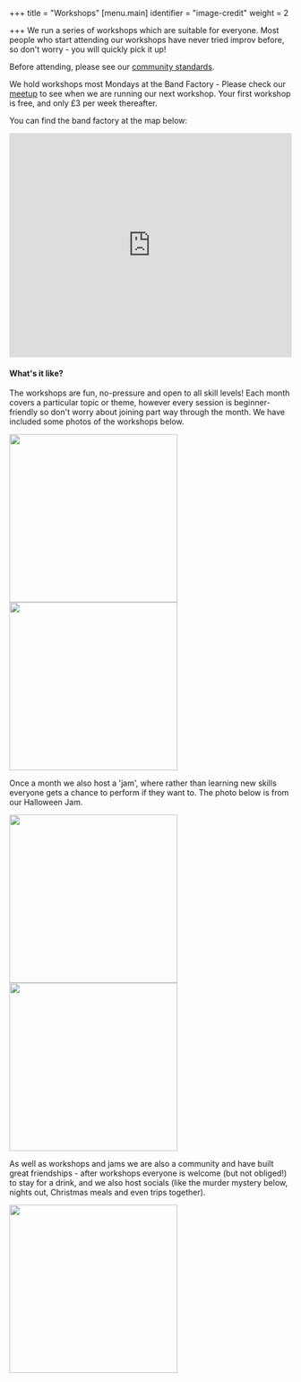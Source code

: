+++
title = "Workshops"
[menu.main]
identifier = "image-credit"
weight = 2

+++
We run a series of workshops which are suitable for everyone. Most people who start attending our workshops have never tried improv before, so don't worry - you will quickly pick it up!

Before attending, please see our [community standards](../community-standards/).

We hold workshops most Mondays at the Band Factory - Please check our [meetup](https://www.meetup.com/leamprov/) to see when we are running our next workshop. Your first workshop is free, and only £3 per week thereafter.

You can find the band factory at the map below:

<!-- Below HTML code generates a map to the band factory -->

<iframe width="100%" height="400" id="gmap_canvas" src="https://maps.google.com/maps?q=The%20band%20factory,%20Leamington%20Spa,%20united%20kingdom&t=&z=13&ie=UTF8&iwloc=&output=embed" frameborder="0" scrolling="no" marginheight="0" marginwidth="0"> </iframe>

<!-- This is the end of the HTML code -->

#### What's it like?

The workshops are fun, no-pressure and open to all skill levels! Each month covers a particular topic or theme, however every session is beginner-friendly so don't worry about joining part way through the month. We have included some photos of the workshops below.

<img src="/uploads/18-10-21-1.jpg" width=300px>

<img src="/uploads/04-10-21-7.jpg" width=300px>

Once a month we also host a 'jam', where rather than learning new skills everyone gets a chance to perform if they want to. The photo below is from our Halloween Jam. 

<img src="/uploads/25-10-21-21.jpg" width=300px>

<img src="/uploads/27-09-21-7.jpg" width=300px>

As well as workshops and jams we are also a community and have built great friendships - after workshops everyone is welcome (but not obliged!) to stay for a drink, and we also host  socials (like the murder mystery below, nights out, Christmas meals and even trips together).

<img src="/uploads/05-11-21.jpg" width=300px>